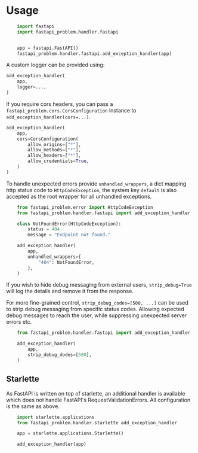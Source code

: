 # Usage

```python
    import fastapi
    import fastapi_problem.handler.fastapi


    app = fastapi.FastAPI()
    fastapi_problem.handler.fastapi.add_exception_handler(app)
```

A custom logger can be provided using:

```python
add_exception_handler(
    app,
    logger=...,
)
```

If you require cors headers, you can pass a `fastapi_problem.cors.CorsConfiguration`
instance to `add_exception_handler(cors=...)`.

```python
add_exception_handler(
    app,
    cors=CorsConfiguration(
        allow_origins=["*"],
        allow_methods=["*"],
        allow_headers=["*"],
        allow_credentials=True,
    )
)
```

To handle unexpected errors provide `unhandled_wrappers`, a dict mapping http
status code to `HttpCodeException`, the system key `default` is also accepted
as the root wrapper for all unhandled exceptions.

```python
    from fastapi_problem.error import HttpCodeException
    from fastapi_problem.handler.fastapi import add_exception_handler

    class NotFoundError(HttpCodeException):
        status = 404
        message = "Endpoint not found."

    add_exception_handler(
        app,
        unhandled_wrappers={
            "404": NotFoundError,
        },
    )
```

If you wish to hide debug messaging from external users, `strip_debug=True`
will log the details and remove it from the response.

For more fine-grained control, `strip_debug_codes=[500, ...]` can be used to
strip debug messaging from specific status codes. Allowing expected debug
messages to reach the user, while suppressing unexpected server errors etc.

```python
    from fastapi_problem.handler.fastapi import add_exception_handler

    add_exception_handler(
        app,
        strip_debug_dodes=[500],
    )
```

## Starlette

As FastAPI is written on top of starlette, an additional handler is available
which does not handle FastAPI's RequestValidationErrors. All configuration is
the same as above.

```python
    import starlette.applications
    from fastapi_problem.handler.starlette add_exception_handler

    app = starlette.applications.Starlette()

    add_exception_handler(app)
```
